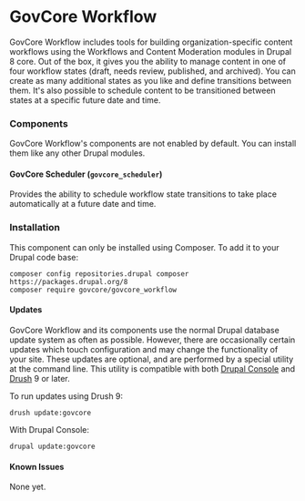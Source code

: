 # GovCore Workflow

GovCore Workflow includes tools for building organization-specific content
workflows using the Workflows and Content Moderation modules in Drupal 8 core.
Out of the box, it gives you the ability to manage content in one of four 
workflow states (draft, needs review, published, and archived). You can create
as many additional states as you like and define transitions between them. It's
also possible to schedule content to be transitioned between states at a
specific future date and time.

### Components
GovCore Workflow's components are not enabled by default. You can install
them like any other Drupal modules.

#### GovCore Scheduler (`govcore_scheduler`)
Provides the ability to schedule workflow state transitions to take place
automatically at a future date and time.

### Installation
This component can only be installed using Composer. To add it to your Drupal
code base:

```
composer config repositories.drupal composer https://packages.drupal.org/8
composer require govcore/govcore_workflow
```

#### Updates
GovCore Workflow and its components use the normal Drupal database update
system as often as possible. However, there are occasionally certain updates
which touch configuration and may change the functionality of your site. These
updates are optional, and are performed by a special utility at the command
line. This utility is compatible with both 
[Drupal Console](https://github.com/hechoendrupal/drupal-console) and
[Drush](https://drush.org) 9 or later.

To run updates using Drush 9:

`
drush update:govcore
`

With Drupal Console:

`
drupal update:govcore
`

#### Known Issues
None yet.
